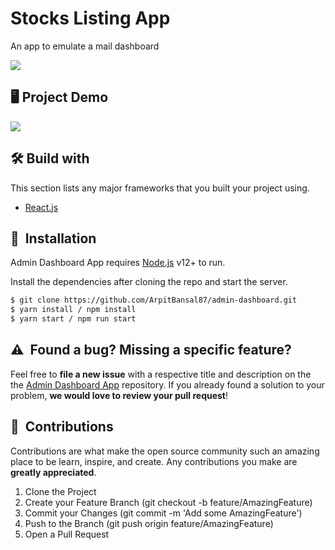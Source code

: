 # Stocks Listing App

An app to emulate a mail dashboard

![](admin_dashboard.jpeg)

## 🖥️ Project Demo

![](admin_dashboard.gif)

## 🛠️ Build with

This section lists any major frameworks that you built your project using.

- [React.js]

## 🚀&nbsp; Installation

Admin Dashboard App requires [Node.js](https://nodejs.org/) v12+ to run.

Install the dependencies after cloning the repo and start the server.

```sh
$ git clone https://github.com/ArpitBansal87/admin-dashboard.git
$ yarn install / npm install
$ yarn start / npm run start

```

## ⚠️&nbsp; Found a bug? Missing a specific feature?

Feel free to **file a new issue** with a respective title and description on the the [Admin Dashboard App](https://github.com/ArpitBansal87/admin-dashboard/issuess) repository. If you already found a solution to your problem, **we would love to review your pull request**!

## 🤝&nbsp; Contributions

Contributions are what make the open source community such an amazing place to be learn, inspire, and create. Any contributions you make are **greatly appreciated**.

1. Clone the Project
2. Create your Feature Branch (git checkout -b feature/AmazingFeature)
3. Commit your Changes (git commit -m 'Add some AmazingFeature')
4. Push to the Branch (git push origin feature/AmazingFeature)
5. Open a Pull Request

[react.js]: https://reactjs.org/
[deployment-link]: https://www.npmjs.com/package/
